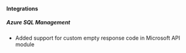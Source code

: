 
#### Integrations

##### Azure SQL Management

- Added support for custom empty response code in Microsoft API module
